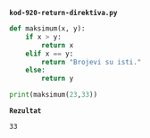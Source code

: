 
<a name="kod-920-return-direktiva.py"/>

**`kod-920-return-direktiva.py`**
```python
def maksimum(x, y):
    if x > y:
        return x
    elif x == y:
        return "Brojevi su isti."
    else:
        return y

print(maksimum(23,33))
```
**`Rezultat`**
```
33
```
